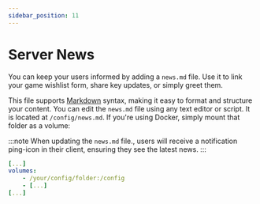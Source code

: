 ```yaml
---
sidebar_position: 11
---
```


# Server News

You can keep your users informed by adding a `news.md` file. Use it to link your game wishlist form, share key updates, or simply greet them.

This file supports [Markdown](https://wikipedia.org/wiki/Markdown) syntax, making it easy to format and structure your content. You can edit the `news.md` file using any text editor or script. It is located at `/config/news.md`. If you're using Docker, simply mount that folder as a volume:

:::note
When updating the ``news.md`` file., users will receive a notification ping-icon in their client, ensuring they see the latest news.
:::

```yaml
[...]
volumes:
    - /your/config/folder:/config
    - [...]
[...]
```
